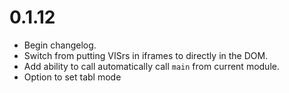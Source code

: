 # 0.1.12

* Begin changelog.
* Switch from putting VISrs in iframes to directly in the DOM.
* Add ability to call automatically call `main` from current module.
* Option to set tabl mode
